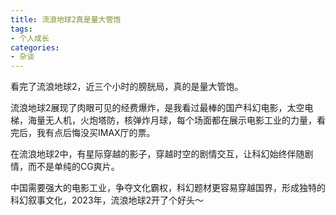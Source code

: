 ```yaml
---
title: 流浪地球2真是量大管饱
tags:
- 个人成长
categories:
- 杂谈
---
```


看完了流浪地球2，近三个小时的膀胱局，真的是量大管饱。

流浪地球2展现了肉眼可见的经费爆炸，是我看过最棒的国产科幻电影，太空电梯，海量无人机，火炮塔防，核弹炸月球，每个场面都在展示电影工业的力量，看完后，我有点后悔没买IMAX厅的票。

在流浪地球2中，有星际穿越的影子，穿越时空的剧情交互，让科幻始终伴随剧情，而不是单纯的CG爽片。

中国需要强大的电影工业，争夺文化霸权，科幻题材更容易穿越国界，形成独特的科幻叙事文化，2023年，流浪地球2开了个好头～



